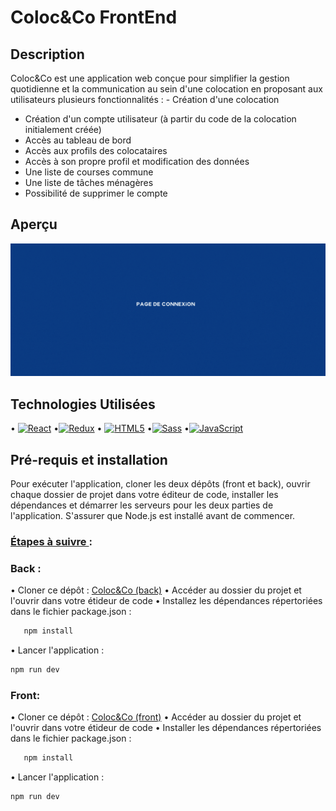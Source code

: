 # Coloc&Co FrontEnd

## Description

Coloc&Co est une application web conçue pour simplifier la gestion quotidienne et la communication au sein d'une colocation en proposant aux utilisateurs plusieurs fonctionnalités : - Création d'une colocation

- Création d'un compte utilisateur (à partir du code de la colocation initialement créée)
- Accès au tableau de bord
- Accès aux profils des colocataires
- Accès à son propre profil et modification des données
- Une liste de courses commune
- Une liste de tâches ménagères
- Possibilité de supprimer le compte

## Aperçu

![Description de l'image](public/gif-colocnco.gif)

## Technologies Utilisées

• [![React](https://img.shields.io/badge/-React-61DAFB?&logo=React&logoColor=000000)](https://reactjs.org/)
•[![Redux](https://img.shields.io/badge/-Redux-764ABC?&logo=Redux&logoColor=FFFFFF)](https://redux.js.org/)
• [![HTML5](https://img.shields.io/badge/-HTML5-000?&logo=HTML5&logoColor=E34F26)](https://www.w3.org/html/)
•[![Sass](https://img.shields.io/badge/-Sass-000?&logo=Sass&logoColor=CC6699)](https://sass-lang.com) •[![JavaScript](https://img.shields.io/badge/-JavaScript-000?&logo=JavaScript&logoColor=F7DF1E)](https://developer.mozilla.org/en-US/docs/Web/JavaScript)

## Pré-requis et installation

Pour exécuter l'application, cloner les deux dépôts (front et back), ouvrir chaque dossier de projet dans votre éditeur de code, installer les dépendances et démarrer les serveurs pour les deux parties de l'application. S'assurer que Node.js est installé avant de commencer.

### <u>Étapes à suivre </u> :

### Back :

• Cloner ce dépôt : [Coloc&Co (back)](https://github.com/NachidaOUASTI/coloc_n_co_back_end)
• Accéder au dossier du projet et l'ouvrir dans votre étideur de code
• Installez les dépendances répertoriées dans le fichier package.json :

```bash
   npm install
```

• Lancer l'application :

```bash
npm run dev
```

### Front:

• Cloner ce dépôt : [Coloc&Co (front)](https://github.com/NachidaOUASTI/coloc_n_co_front_end)
• Accéder au dossier du projet et l'ouvrir dans votre étideur de code
• Installer les dépendances répertoriées dans le fichier package.json :

```bash
   npm install
```

• Lancer l'application :

```bash
npm run dev
```
